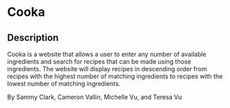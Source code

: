# Cooka
## Description
Cooka is a website that allows a user to enter any number of available ingredients and search for recipes that can be made using those ingredients. The website will display recipes in descending order from recipes with the highest number of matching ingredients to recipes with the lowest number of matching ingredients. 

By Sammy Clark, Cameron Vallin, Michelle Vu, and Teresa Vu

